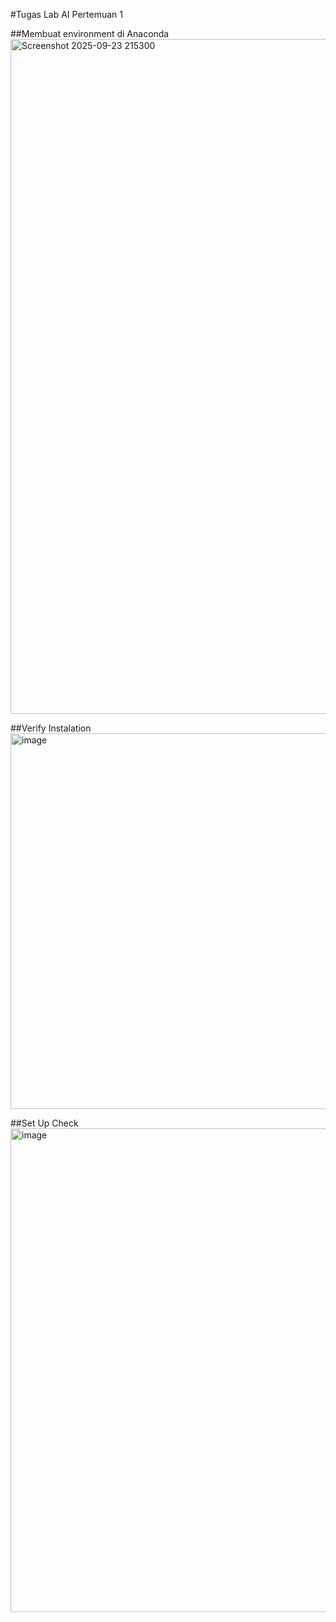 #Tugas Lab AI Pertemuan 1 

##Membuat environment di Anaconda
<img width="1920" height="1080" alt="Screenshot 2025-09-23 215300" src="https://github.com/user-attachments/assets/4f81a885-1e14-4e5c-a00c-e3d66fbc15ba" />

##Verify Instalation
<img width="1393" height="601" alt="image" src="https://github.com/user-attachments/assets/858eb6ee-bc27-4030-9d99-8b63b77903c9" />

##Set Up Check 
<img width="1340" height="774" alt="image" src="https://github.com/user-attachments/assets/84971a11-89df-4215-ab5f-7dbd71b2418c" />

